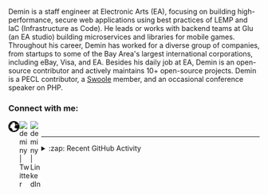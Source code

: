 Demin is a staff engineer at Electronic Arts (EA), focusing on building high-performance, secure web applications using best practices of LEMP and IaC (Infrastructure as Code). He leads or works with backend teams at Glu (an EA studio) building microservices and libraries for mobile games. Throughout his career, Demin has worked for a diverse group of companies, from startups to some of the Bay Area's largest international corporations, including eBay, Visa, and EA. Besides his daily job at EA, Demin is an open-source contributor and actively maintains 10+ open-source projects. Demin is a PECL contributor, a [Swoole](https://github.com/swoole) member, and an occasional conference speaker on PHP.

### Connect with me:

[<img align="left" alt="https://deminy.in" width="22px" src="https://raw.githubusercontent.com/iconic/open-iconic/master/svg/globe.svg" />][website]
[<img align="left" alt="deminy | Twitter" width="22px" src="https://cdn.jsdelivr.net/npm/simple-icons@v3/icons/twitter.svg" />][twitter]
[<img align="left" alt="deminy | LinkedIn" width="22px" src="https://cdn.jsdelivr.net/npm/simple-icons@v3/icons/linkedin.svg" />][linkedin]

<br />

[website]: https://deminy.in
[linkedin]: https://www.linkedin.com/in/deminy
[twitter]: https://twitter.com/deminy

---

<details>
  <summary>:zap: Recent GitHub Activity</summary>

<!--START_SECTION:activity-->
1. ❗️ Opened issue [#1499](https://github.com/brefphp/bref/issues/1499) in [brefphp/bref](https://github.com/brefphp/bref)
2. 🗣 Commented on [#409](https://github.com/brefphp/extra-php-extensions/issues/409) in [brefphp/extra-php-extensions](https://github.com/brefphp/extra-php-extensions)
3. 🗣 Commented on [#410](https://github.com/brefphp/extra-php-extensions/issues/410) in [brefphp/extra-php-extensions](https://github.com/brefphp/extra-php-extensions)
4. 💪 Opened PR [#410](https://github.com/brefphp/extra-php-extensions/pull/410) in [brefphp/extra-php-extensions](https://github.com/brefphp/extra-php-extensions)
5. 💪 Opened PR [#409](https://github.com/brefphp/extra-php-extensions/pull/409) in [brefphp/extra-php-extensions](https://github.com/brefphp/extra-php-extensions)
<!--END_SECTION:activity-->

</details>
